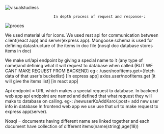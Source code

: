 ![visualstudiess](https://user-images.githubusercontent.com/86003701/137584673-6f5e00d7-db7d-4868-99c5-897c09bc0135.jpg)


                          In depth process of request and response-:
![proces](https://user-images.githubusercontent.com/86003701/137584691-871a3f7c-de08-4fb7-a751-4799234b631e.png)


We used material ui for icons.
We used rest api for communication between client(react app) and server(express app).
Mongoose schema is used for defining datastructure of the items in doc file (nosql doc database stores items in doc)


We make url/api endpoint by giving a special name to it (any type of name)and defining what it will request to database when called.(BUT WE CANT MAKE REQUEST FROM BACKEND)
eg-: /user/noofitems.get={fetch data of that user's bucketlist} [In express app]
     axios.user/noofitems.get [it will give the items list]     [in react app]
     
     
     
Api endpoint = URL which makes a special request to database. 
In backend web app api endpoint are named and defined that what request they will make to database on calling. eg-: /newuserKoAddKaro/.post= add new user info in database
In frontend web app we use use that url to make request to express app(server). 

     

Nosql  = documents having different name are linked together and each document have collection of different items(name(string),age(18))
